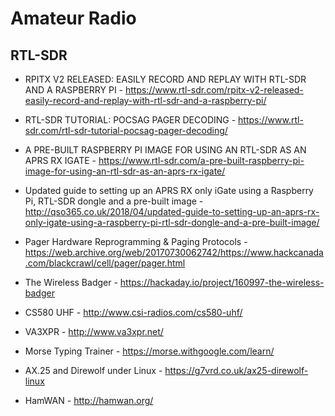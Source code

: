 # Amateur Radio

## RTL-SDR

* RPITX V2 RELEASED: EASILY RECORD AND REPLAY WITH RTL-SDR AND A RASPBERRY PI - https://www.rtl-sdr.com/rpitx-v2-released-easily-record-and-replay-with-rtl-sdr-and-a-raspberry-pi/
* RTL-SDR TUTORIAL: POCSAG PAGER DECODING - https://www.rtl-sdr.com/rtl-sdr-tutorial-pocsag-pager-decoding/
* A PRE-BUILT RASPBERRY PI IMAGE FOR USING AN RTL-SDR AS AN APRS RX IGATE - https://www.rtl-sdr.com/a-pre-built-raspberry-pi-image-for-using-an-rtl-sdr-as-an-aprs-rx-igate/
* Updated guide to setting up an APRS RX only iGate using a Raspberry Pi, RTL-SDR dongle and a pre-built image - http://qso365.co.uk/2018/04/updated-guide-to-setting-up-an-aprs-rx-only-igate-using-a-raspberry-pi-rtl-sdr-dongle-and-a-pre-built-image/
* Pager Hardware
Reprogramming
& Paging Protocols - https://web.archive.org/web/20170730062742/https://www.hackcanada.com/blackcrawl/cell/pager/pager.html
* The Wireless Badger - https://hackaday.io/project/160997-the-wireless-badger

* CS580 UHF - http://www.csi-radios.com/cs580-uhf/
* VA3XPR - http://www.va3xpr.net/
* Morse Typing Trainer - https://morse.withgoogle.com/learn/
* AX.25 and Direwolf under Linux - https://g7vrd.co.uk/ax25-direwolf-linux

* HamWAN - http://hamwan.org/